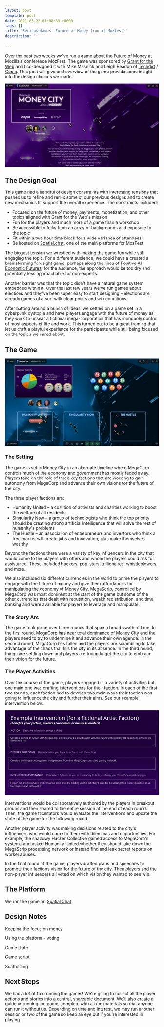 ```yaml
---
layout: post
template: post
date: 2021-03-22 01:08:38 +0000
tags: []
title: 'Serious Games: Future of Money (run at Mozfest)'
description: ''

---
```

Over the past two weeks we've run a game about the Future of Money at Mozilla's conference MozFest. The game was sponsored by [Grant for the Web](grantfortheweb.org) and I co-designed it with Mike Masnick and Leigh Beadon of [Techdirt](https://www.techdirt.com/) / [Copia](https://copia.is/). This post will give and overview of the game provide some insight into the design choices we made.

![](/images/mozfest-fom-1.png)

## The Design Goal

This game had a handful of design constraints with interesting tensions that pushed us to refine and remix some of our previous designs and to create new mechanics to support the overall experience. The constraints included:

* Focused on the future of money, payments, monetization, and other topics aligned with Grant for the Web's mission
* Fun for the players and much more of a game than a workshop
* Be accessible to folks from an array of backgrounds and exposure to the topic
* Fit within a two hour time block for a wide variance of attendees
* Be hosted on [Spatial.chat](https://spatial.chat/), one of the main platforms for MozFest

The biggest tension we wrestled with making the game fun while still engaging the topic. For a different audience, we could have a created a brainstorming foresight game, perhaps along the lines of [Positive AI Economic Futures](https://blog.randylubin.com/positive-ai-economic-futures-workshop); for the audience, the approach would be too dry and potentially less approachable for non-experts.

Another barrier was that the topic didn't have a natural game system embedded within it. Over the last few years we've run games about elections and they've been super easy to start designing – elections are already games of a sort with clear points and win conditions.

After batting around a bunch of ideas, we settled on a game set in a cyberpunk dystopia and have players engage with the future of money as they work to unseat a fictional mega-corporation that has monopoly control of most aspects of life and work. This turned out to be a great framing that let us craft a playful experience for the participants while still being focused on the topics we cared about.

## The Game

![](/images/screen-shot-2021-03-18-at-1-16-10-pm.png)

### The Setting

The game is set in Money City in an alternate timeline where MegaCorp controls much of the economy and government has mostly faded away. Players take on the role of three key factions that are working to gain autonomy from MegaCorp and advance their own visions for the future of the city.

The three player factions are:

* Humanity United – a coalition of activists and charities working to boost the welfare of all residents
* Singularity Now – a group of technologists who think the top priority should be creating strong artificial intelligence that will solve the rest of humanity's problems
* The Hustle – an association of entrepreneurs and investors who think a free market will create jobs and innovation, plus make themselves wealthy

Beyond the factions there were a variety of key influencers in the city that would come to the players with offers and whom the players could ask for assistance. These included hackers, pop-stars, trillionaires, whistleblowers, and more.

We also included six different currencies in the world to prime the players to engage with the future of money and give them affordances for manipulating the economy of Money City. MegaScrip, controlled by MegaCorp was most dominant at the start of the game but some of the other currencies that dealt with reputation, wealth redistribution, and time banking and were available for players to leverage and manipulate.

### The Story Arc

The game took place over three rounds that span a broad swath of time. In the first round, MegaCorp has near total dominance of Money City and the players need to try to undermine it and advance their own agenda. In the second round, MegaCorp has fallen and the players are scrambling to take advantage of the chaos that fills the city in its absence. In the third round, things are settling down and players are trying to get the city to embrace their vision for the future.

### The Player Activities

Over the course of the game, players engaged in a variety of activities but one main one was crafting interventions for their faction. In each of the first two rounds, each faction had to develop two main ways their faction was going to influence the city and further their aims. See our example intervention below:

![](/images/screen-shot-2021-03-21-at-7-15-50-pm.png)

Interventions would be collaboratively authored by the players in breakout groups and then shared to the entire session at the end of each round. Then, the game facilitators would evaluate the interventions and update the state of the game for the following round.

Another player activity was making decisions related to the city's influencers who would come to them with dilemmas and opportunities. For example, the shadowy Hacker Collective gained access to MegaCorp's systems and asked Humanity United whether they should take down the MegaScrip processing network or instead find and leak secret reports on worker abuses.

In the final round of the game, players drafted plans and speeches to promote their factions vision for the future of the city. Then players and the non-player influencers all voted on which vision they wanted to see win.

## The Platform

We ran the game on [Spatial Chat](https://spatial.chat/)

## Design Notes

Keeping the focus on money

Using the platform - voting

Game state

Game script

Scaffolding

## Next Steps

We had a lot of fun running the games! We're going to collect all the player actions and stories into a central, shareable document. We'll also create a guide to running the game, complete with all the materials so that anyone can run it without us. Depending on time and interest, we may run another session or two of the game so keep an eye out if you're interested in playing.